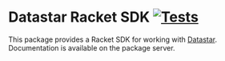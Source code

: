 # Datastar Racket SDK [![Tests](https://github.com/jaybonthius/datastar-racket/actions/workflows/test.yml/badge.svg?branch=main)](https://github.com/jaybonthius/datastar-racket/actions/workflows/test.yml)

This package provides a Racket SDK for working with [Datastar](https://data-star.dev). Documentation is available on the package server.
